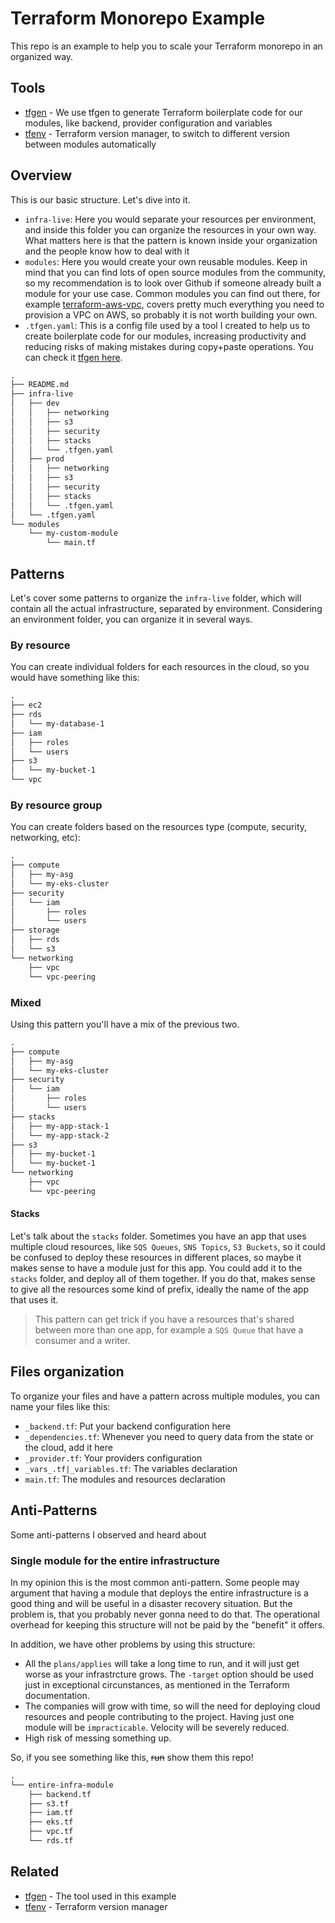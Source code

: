 # Terraform Monorepo Example

This repo is an example to help you to scale your Terraform monorepo in an organized way.

## Tools

- [tfgen](https://github.com/refl3ction/tfgen) - We use tfgen to generate Terraform boilerplate code for our modules, like backend, provider configuration and variables
- [tfenv](https://github.com/tfutils/tfenv) - Terraform version manager, to switch to different version between modules automatically

## Overview

This is our basic structure. Let's dive into it.

- `infra-live`: Here you would separate your resources per environment, and inside this folder you can organize the resources in your own way. What matters here is that the pattern is known inside your organization and the people know how to deal with it
- `modules`: Here you would create your own reusable modules. Keep in mind that you can find lots of open source modules from the community, so my recommendation is to look over Github if someone already built a module for your use case. Common modules you can find out there, for example [terraform-aws-vpc](https://registry.terraform.io/modules/terraform-aws-modules/vpc/aws/latest), covers pretty much everything you need to provision a VPC on AWS, so probably it is not worth building your own.
- `.tfgen.yaml`: This is a config file used by a tool I created to help us to create boilerplate code for our modules, increasing productivity and reducing risks of making mistakes during copy+paste operations. You can check it [tfgen here](https://github.com/refl3ction/tfgen).

```md
.
├── README.md
├── infra-live
│   ├── dev
│   │   ├── networking
│   │   ├── s3
│   │   ├── security
│   │   ├── stacks
│   │   └── .tfgen.yaml
│   ├── prod
│   │   ├── networking
│   │   ├── s3
│   │   ├── security
│   │   ├── stacks
│   │   └── .tfgen.yaml
│   └── .tfgen.yaml
└── modules
    └── my-custom-module
        └── main.tf
```

## Patterns

Let's cover some patterns to organize the `infra-live` folder, which will contain all the actual infrastructure, separated by environment. Considering an environment folder, you can organize it in several ways.

### By resource

You can create individual folders for each resources in the cloud, so you would have something like this:

```txt
.
├── ec2
├── rds
│   └── my-database-1
├── iam
│   ├── roles
│   └── users
├── s3
│   └── my-bucket-1
└── vpc
```

### By resource group

You can create folders based on the resources type (compute, security, networking, etc):

```txt
.
├── compute
│   ├── my-asg
│   └── my-eks-cluster
├── security
│   └── iam
│       ├── roles
│       └── users
├── storage
│   ├── rds
│   └── s3
└── networking
    ├── vpc
    └── vpc-peering
```

### Mixed

Using this pattern you'll have a mix of the previous two.

```txt
.
├── compute
│   ├── my-asg
│   └── my-eks-cluster
├── security
│   └── iam
│       ├── roles
│       └── users
├── stacks
│   ├── my-app-stack-1
│   └── my-app-stack-2
├── s3
│   ├── my-bucket-1
│   └── my-bucket-1
└── networking
    ├── vpc
    └── vpc-peering
```

#### Stacks

Let's talk about the `stacks` folder. Sometimes you have an app that uses multiple cloud resources, like `SQS Queues`, `SNS Topics`, `S3 Buckets`, so it could be confused to deploy these resources in different places, so maybe it makes sense to have a module just for this app. You could add it to the `stacks` folder, and deploy all of them together. If you do that, makes sense to give all the resources some kind of prefix, ideally the name of the app that uses it.

> This pattern can get trick if you have a resources that's shared between more than one app, for example a `SQS Queue` that have a consumer and a writer.

## Files organization

To organize your files and have a pattern across multiple modules, you can name your files like this:

- `_backend.tf`: Put your backend configuration here
- `_dependencies.tf`: Whenever you need to query data from the state or the cloud, add it here
- `_provider.tf`: Your providers configuration
- `_vars_.tf|_variables.tf`: The variables declaration
- `main.tf`: The modules and resources declaration

## Anti-Patterns

Some anti-patterns I observed and heard about

### Single module for the entire infrastructure

In my opinion this is the most common anti-pattern. Some people may argument that having a module that deploys the entire infrastructure is a good thing and will be useful in a disaster recovery situation. But the problem is, that you probably never gonna need to do that. The operational overhead for keeping this structure will not be paid by the "benefit" it offers.

In addition, we have other problems by using this structure:

- All the `plans/applies` will take a long time to run, and it will just get worse as your infrastrcture grows. The `-target` option should be used just in exceptional circunstances, as mentioned in the Terraform documentation.
- The companies will grow with time, so will the need for deploying cloud resources and people contributing to the project. Having just one module will be `impracticable`. Velocity will be severely reduced.
- High risk of messing something up.

So, if you see something like this, ~~run~~ show them this repo!

```txt
.
└── entire-infra-module
    ├── backend.tf
    ├── s3.tf
    ├── iam.tf
    ├── eks.tf
    ├── vpc.tf
    └── rds.tf
```

## Related

- [tfgen](https://github.com/refl3ction/tfgen) - The tool used in this example
- [tfenv](https://github.com/tfutils/tfenv) - Terraform version manager
